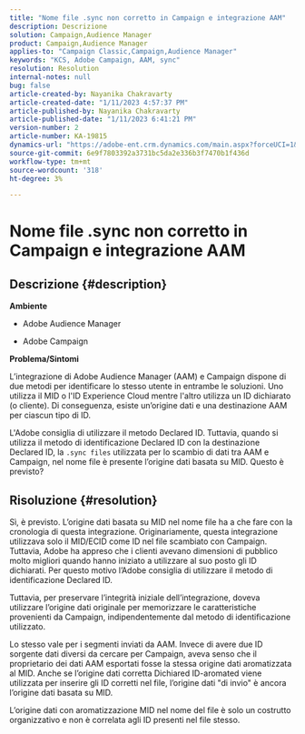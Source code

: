 ```yaml
---
title: "Nome file .sync non corretto in Campaign e integrazione AAM"
description: Descrizione
solution: Campaign,Audience Manager
product: Campaign,Audience Manager
applies-to: "Campaign Classic,Campaign,Audience Manager"
keywords: "KCS, Adobe Campaign, AAM, sync"
resolution: Resolution
internal-notes: null
bug: false
article-created-by: Nayanika Chakravarty
article-created-date: "1/11/2023 4:57:37 PM"
article-published-by: Nayanika Chakravarty
article-published-date: "1/11/2023 6:41:21 PM"
version-number: 2
article-number: KA-19815
dynamics-url: "https://adobe-ent.crm.dynamics.com/main.aspx?forceUCI=1&pagetype=entityrecord&etn=knowledgearticle&id=473a7a0b-d191-ed11-aad1-6045bd006e5a"
source-git-commit: 6e9f7803392a3731bc5da2e336b3f7470b1f436d
workflow-type: tm+mt
source-wordcount: '318'
ht-degree: 3%

---
```


# Nome file .sync non corretto in Campaign e integrazione AAM

## Descrizione {#description}


<b>Ambiente</b>

- Adobe Audience Manager

- Adobe Campaign

<b>Problema/Sintomi</b>

L’integrazione di Adobe Audience Manager (AAM) e Campaign dispone di due metodi per identificare lo stesso utente in entrambe le soluzioni. Uno utilizza il MID o l&#39;ID Experience Cloud mentre l&#39;altro utilizza un ID dichiarato (o cliente). Di conseguenza, esiste un’origine dati e una destinazione AAM per ciascun tipo di ID.

L&#39;Adobe consiglia di utilizzare il metodo Declared ID. Tuttavia, quando si utilizza il metodo di identificazione Declared ID con la destinazione Declared ID, la `.sync files` utilizzata per lo scambio di dati tra AAM e Campaign, nel nome file è presente l’origine dati basata su MID. Questo è previsto?


## Risoluzione {#resolution}


Sì, è previsto. L’origine dati basata su MID nel nome file ha a che fare con la cronologia di questa integrazione. Originariamente, questa integrazione utilizzava solo il MID/ECID come ID nel file scambiato con Campaign. Tuttavia, Adobe ha appreso che i clienti avevano dimensioni di pubblico molto migliori quando hanno iniziato a utilizzare al suo posto gli ID dichiarati. Per questo motivo l’Adobe consiglia di utilizzare il metodo di identificazione Declared ID.

Tuttavia, per preservare l’integrità iniziale dell’integrazione, doveva utilizzare l’origine dati originale per memorizzare le caratteristiche provenienti da Campaign, indipendentemente dal metodo di identificazione utilizzato.

Lo stesso vale per i segmenti inviati da AAM. Invece di avere due ID sorgente dati diversi da cercare per Campaign, aveva senso che il proprietario dei dati AAM esportati fosse la stessa origine dati aromatizzata al MID. Anche se l’origine dati corretta Dichiared ID-aromated viene utilizzata per inserire gli ID corretti nel file, l’origine dati &quot;di invio&quot; è ancora l’origine dati basata su MID.

L’origine dati con aromatizzazione MID nel nome del file è solo un costrutto organizzativo e non è correlata agli ID presenti nel file stesso.
